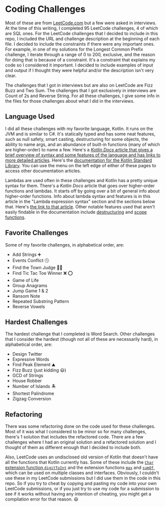 # Coding Challenges

Most of these are from [LeetCode.com](https://leetcode.com/) but a few were asked in interviews. At the time of this writing, I completed 95 LeetCode challenges, 4 of which are SQL ones. For the LeetCode challenges that I decided to include in this repo, I included the URL and challenge description at the beginning of each file. I decided to include the constraints if there were any important ones. For example, in one of my solutions for the Longest Common Prefix challenge, I iterate through a range of 0 to 200, exclusive, and the reason for doing that is because of a constraint. It's a constraint that explains my code so I considered it important. I decided to include examples of input and output if I thought they were helpful and/or the description isn't very clear.

The challenges that I got in interviews but are also on LeetCode are Fizz Buzz and Two Sum. The challenges that I got exclusively in interviews are Count of 2s and Reverse String. For all these challenges, I give some info in the files for those challenges about what I did in the interviews.

## Language Used

I did all these challenges with my favorite language, Kotlin. It runs on the JVM and is similar to C#. It's statically typed and has some neat features, such as null safety, smart casting, destructuring for some objects, the ability to name args, and an abundance of built-in functions (many of which are higher-order) to name a few. Here's a [*Kotlin Docs* article that gives a brief overview of syntax and some features of the language and has links to more detailed articles](https://kotlinlang.org/docs/basic-syntax.html). Here's the [documentation for the Kotlin Standard Library](https://kotlinlang.org/api/latest/jvm/stdlib/). You can use the menu on the left edge of either of these pages to access other documentation articles.

Lambdas are used often in these challenges and Kotlin has a pretty unique syntax for them. There's a *Kotlin Docs* article that goes over higher-order functions and lambdas. It starts off by going over a bit of general info about higher-order functions. Info about lambda syntax and features is in this article in the "Lambda expression syntax" section and the sections below that. Here's [the link to that article](https://kotlinlang.org/docs/lambdas.html). Other notable features used that aren't easily findable in the documentation include [destructuring](https://kotlinlang.org/docs/destructuring-declarations.html) and [scope functions](https://kotlinlang.org/docs/scope-functions.html).

## Favorite Challenges

Some of my favorite challenges, in alphabetical order, are:
- Add Strings :heavy_plus_sign:
- Events Conflict :clock5:
- Find the Town Judge :man_judge:
- Find Tic Tac Toe Winner :x: :o:
- Game of Life
- Group Anagrams
- Jump Game 1 & 2
- Ransom Note
- Repeated Substring Pattern
- Reverse Vowels

## Hardest Challenges

The hardest challenge that I completed is Word Search. Other challenges that I consider the hardest (though not all of these are necessarily hard), in alphabetical order, are:
- Design Twitter
- Expressive Words
- Find Peak Element :mountain:
- Fizz Buzz (just kidding :smiley:)
- GCD of Strings
- House Robber
- Number of Islands :desert_island:
- Shortest Palindrome
- Zigzag Conversion

## Refactoring

There was some refactoring done on the code used for these challenges. Most of it was what I considered to be minor so for many challenges, there's 1 solution that includes the refactored code. There are a few challenges where I had an original solution and a refactored solution and I thought of them as different enough that I decided to include both.

Also, LeetCode uses an undisclosed old version of Kotlin that doesn't have all the functions that Kotlin currently has. Some of these include the [`Char` extension function `digitToInt`](https://kotlinlang.org/api/latest/jvm/stdlib/kotlin.text/digit-to-int.html) and the extension functions [`max`](https://kotlinlang.org/api/latest/jvm/stdlib/kotlin.collections/max.html) and [`sumOf`](https://kotlinlang.org/api/latest/jvm/stdlib/kotlin.collections/sum-of.html), which can be used on multiple classes and interfaces. Obviously, I couldn't use these in my LeetCode submissions but I did use them in the code in this repo. So if you try to cheat by copying and pasting my code into your own LeetCode submissions, or if you just try to use my code for a submission to see if it works without having any intention of cheating, you might get a compilation error for that reason. :smiley: